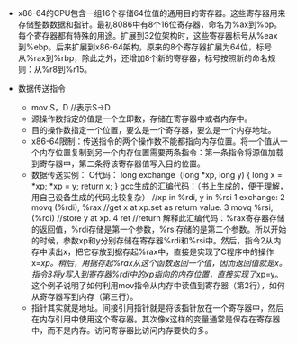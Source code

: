 - x86-64的CPU包含一组16个存储64位值的通用目的寄存器。这些寄存器用来存储整数数据和指针。最初8086中有8个16位寄存器，命名为%ax到%bp。每个寄存器都有特殊的用途。扩展到32位架构时，这些寄存器标号从%eax到%ebp。后来扩展到x86-64架构，原来的8个寄存器扩展为64位，标号从%rax到%rbp，除此之外，还增加8个新的寄存器，标号按照新的命名规则：从%r8到%r15。

- 数据传送指令
	- mov S，D    //表示S->D
	- 源操作数指定的值是一个立即数，存储在寄存器中或者内存中。
	- 目的操作数指定一个位置，要么是一个寄存器，要么是一个内存地址。
	- x86-64限制：传送指令的两个操作数不能都指向内存位置。将一个值从一个内存位置复制到另一个内存位置需要两条指令：第一条指令将源值加载到寄存器中，第二条将该寄存器值写入目的位置。
	- 数据传送实例：
	C代码：
	long exchange（long *xp, long y)
	{
		long x = *xp;
		*xp = y;
		return x;
	}
	gcc生成的汇编代码：（书上生成的，便于理解，用自己设备生成的代码比较复杂）
	//xp in %rdi, y in %rsi
	1 exchange:
	2	movq	(%rdi), %rax     //get x at xp.set as return value.
	3	movq	%rsi, (%rdi)	//store y at xp.
	4	ret                     //return
	解释此汇编代码：%rax寄存器存储的返回值，%rdi存储是第一个参数，%rsi存储的是第二个参数。所以开始的时候，参数xp和y分别存储在寄存器%rdi和%rsi中。然后，指令2从内存中读出x，把它存放到据存起%rax中，直接是实现了C程序中的操作x=*xp。稍后，用据存起%rax从这个函数返回一个值，因而返回值就是x。指令3将y写入到寄存器%rdi中的xp指向的内存位置，直接实现了*xp=y。这个例子说明了如何利用mov指令从内存中读值到寄存器（第2行），如何从寄存器写到内存（第三行）。
	- 指针其实就是地址。间接引用指针就是将该指针放在一个寄存器中，然后在内存引用中使用这个寄存器。其次像x这样的变量通常是保存在寄存器中，而不是内存。访问寄存器比访问内存要快的多。